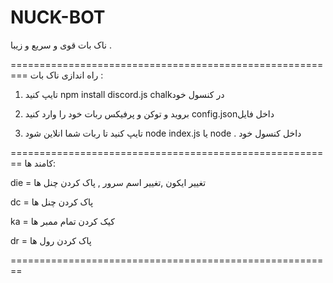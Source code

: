 # NUCK-BOT
ناک بات قوی و سریع و زیبا .

=========================================================
راه اندازی ناک بات :

1. تایپ کنید  npm install discord.js chalkدر کنسول خود

2. بروید و توکن و پرفیکس ربات خود را وارد کنید config.jsonداخل فایل 

3. تایپ کنید تا ربات شما انلاین شود node index.js یا node .  داخل کنسول خود 

========================================================
کامند ها:

die = تغییر ایکون ,تغییر اسم سرور , پاک کردن چنل ها 

dc = پاک کردن چنل ها

ka = کیک کردن تمام ممبر ها

dr = پاک کردن رول ها

========================================================

